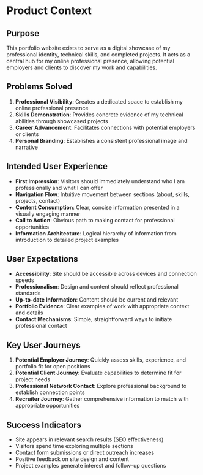 # Product Context

## Purpose
This portfolio website exists to serve as a digital showcase of my professional identity, technical skills, and completed projects. It acts as a central hub for my online professional presence, allowing potential employers and clients to discover my work and capabilities.

## Problems Solved
1. **Professional Visibility**: Creates a dedicated space to establish my online professional presence
2. **Skills Demonstration**: Provides concrete evidence of my technical abilities through showcased projects
3. **Career Advancement**: Facilitates connections with potential employers or clients
4. **Personal Branding**: Establishes a consistent professional image and narrative

## Intended User Experience
- **First Impression**: Visitors should immediately understand who I am professionally and what I can offer
- **Navigation Flow**: Intuitive movement between sections (about, skills, projects, contact)
- **Content Consumption**: Clear, concise information presented in a visually engaging manner
- **Call to Action**: Obvious path to making contact for professional opportunities
- **Information Architecture**: Logical hierarchy of information from introduction to detailed project examples

## User Expectations
- **Accessibility**: Site should be accessible across devices and connection speeds
- **Professionalism**: Design and content should reflect professional standards
- **Up-to-date Information**: Content should be current and relevant
- **Portfolio Evidence**: Clear examples of work with appropriate context and details
- **Contact Mechanisms**: Simple, straightforward ways to initiate professional contact

## Key User Journeys
1. **Potential Employer Journey**: Quickly assess skills, experience, and portfolio fit for open positions
2. **Potential Client Journey**: Evaluate capabilities to determine fit for project needs
3. **Professional Network Contact**: Explore professional background to establish connection points
4. **Recruiter Journey**: Gather comprehensive information to match with appropriate opportunities

## Success Indicators
- Site appears in relevant search results (SEO effectiveness)
- Visitors spend time exploring multiple sections
- Contact form submissions or direct outreach increases
- Positive feedback on site design and content
- Project examples generate interest and follow-up questions
